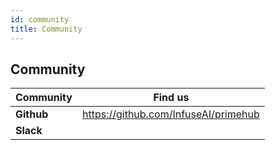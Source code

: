 ```yaml
---
id: community 
title: Community
---
```


## Community
Community|Find us
------|---
**Github**|https://github.com/InfuseAI/primehub
**Slack**|

